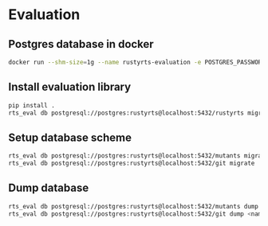 # Evaluation

## Postgres database in docker
```bash
docker run --shm-size=1g --name rustyrts-evaluation -e POSTGRES_PASSWORD=rustyrts -p 5432:5432 -d postgres
```


## Install evaluation library
```bash
pip install .
rts_eval db postgresql://postgres:rustyrts@localhost:5432/rustyrts migrate # adapt this to your db connection
```

## Setup database scheme
```bash
rts_eval db postgresql://postgres:rustyrts@localhost:5432/mutants migrate
rts_eval db postgresql://postgres:rustyrts@localhost:5432/git migrate
```

## Dump database
```bash
rts_eval db postgresql://postgres:rustyrts@localhost:5432/mutants dump <name>
rts_eval db postgresql://postgres:rustyrts@localhost:5432/git dump <name>
```
